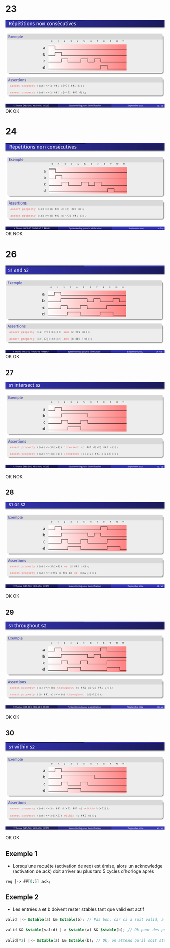 # 23

![alt text](image-4.png)
OK OK

# 24

![alt text](image-5.png)
OK NOK

# 26

![alt text](image-6.png)
OK OK

## 27

![](image.png)

OK NOK

## 28

![](image-1.png)

OK OK

## 29

![alt text](image-2.png)

OK OK

## 30

![alt text](image-3.png)

OK OK

## Exemple 1

- Lorsqu’une requête (activation de req) est émise, alors un acknowledge (activation de ack) doit arriver au plus tard 5 cycles d’horloge après

```systemverilog
req |-> ##[0:5] ack;
```

## Exemple 2

- Les entrées a et b doivent rester stables tant que valid est actif

```systemverilog
valid |-> $stable(a) && $stable(b); // Pas bon, car si a suit valid, a sera rising et pas stable 

valid && $stable(valid) |-> $stable(a) && $stable(b); // Ok pour des pulses plus grandes que 1 cycle

valid[*2] |-> $stable(a) && $stable(b); // Ok, on attend qu'il soit stable (2 cycles)
```
